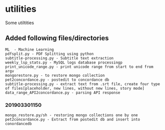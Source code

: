 # utilities
Some utiltities

## Added following files/directories
    ML  - Machine Learning
    pdfsplit.py - PDF Splitting using python
    subtitle-processing.py - Subtitle text extraction
    weekly_lsp_stats.py - MySQL logs database processingp
	print_unicode_range.py - print unicode range from start to end from argv
	mongorestore.py - to restore mongo collection
	pet2concordance.py - postedit to concordance db
	subtitle-processing.py - extract text from .srt file, create four type of files[placeholder, new lines, without new lines, story mode]
	data_range_API2concordance.py - parsing API response 

### 201903301150
	mongo_restore.py/sh - restoring mongo collections one by one
	pet2concordance.py - Extract from postedit db and insert into conordancedb

